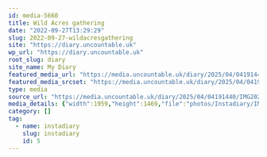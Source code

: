 ```yaml
---
id: media-5660
title: Wild Acres gathering
date: "2022-09-27T13:29:29"
slug: 2022-09-27-wildacresgathering
site: "https://diary.uncountable.uk"
wp_url: "https://diary.uncountable.uk"
root_slug: diary
site_name: My Diary
featured_media_url: "https://media.uncountable.uk/diary/2025/04/04191440/IMG20220927142929.webp"
featured_media_srcset: "https://media.uncountable.uk/diary/2025/04/04191440/IMG20220927142929-300x225.webp 300w, https://media.uncountable.uk/diary/2025/04/04191440/IMG20220927142929-1024x768.webp 1024w, https://media.uncountable.uk/diary/2025/04/04191440/IMG20220927142929-150x150.webp 150w, https://media.uncountable.uk/diary/2025/04/04191440/IMG20220927142929-640x480.webp 640w, https://media.uncountable.uk/diary/2025/04/04191440/IMG20220927142929.webp 1959w"
type: media
source_url: "https://media.uncountable.uk/diary/2025/04/04191440/IMG20220927142929.webp"
media_details: {"width":1959,"height":1469,"file":"photos/Instadiary/IMG20220927142929.webp","filesize":189228,"sizes":{"medium":{"file":"IMG20220927142929-300x225.webp","width":300,"height":225,"filesize":23044,"mime_type":"image/webp","source_url":"https://media.uncountable.uk/diary/2025/04/04191440/IMG20220927142929-300x225.webp"},"large":{"file":"IMG20220927142929-1024x768.webp","width":1024,"height":768,"filesize":181344,"mime_type":"image/webp","source_url":"https://media.uncountable.uk/diary/2025/04/04191440/IMG20220927142929-1024x768.webp"},"thumbnail":{"file":"IMG20220927142929-150x150.webp","width":150,"height":150,"filesize":8826,"mime_type":"image/webp","source_url":"https://media.uncountable.uk/diary/2025/04/04191440/IMG20220927142929-150x150.webp"},"mobwidth":{"file":"IMG20220927142929-640x480.webp","width":640,"height":480,"filesize":88076,"mime_type":"image/webp","source_url":"https://media.uncountable.uk/diary/2025/04/04191440/IMG20220927142929-640x480.webp"},"full":{"file":"IMG20220927142929.webp","width":1959,"height":1469,"mime_type":"image/webp","source_url":"https://media.uncountable.uk/diary/2025/04/04191440/IMG20220927142929.webp"}},"image_meta":{"aperture":"0","credit":"","camera":"","caption":"","created_timestamp":"0","copyright":"","focal_length":"0","iso":"0","shutter_speed":"0","title":"","orientation":"0","keywords":[]}}
category: []
tag:
  - name: instadiary
    slug: instadiary
    id: 5
---
```


